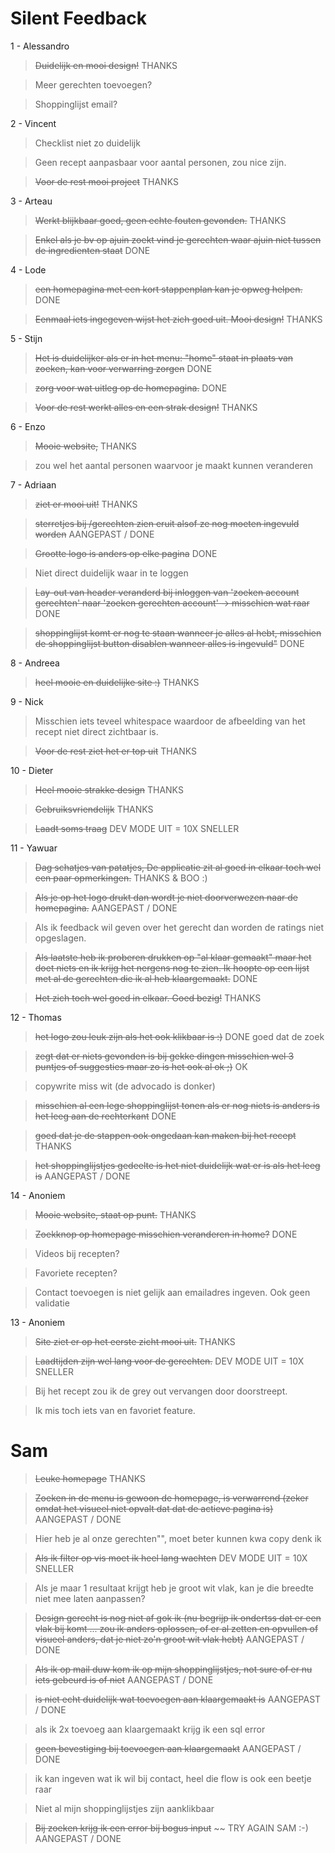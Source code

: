 # Silent Feedback

1 - Alessandro

> ~~Duidelijk en mooi design!~~ THANKS

> Meer gerechten toevoegen?

> Shoppinglijst email?

2 - Vincent

> Checklist niet zo duidelijk

> Geen recept aanpasbaar voor aantal personen, zou nice zijn.

> ~~Voor de rest mooi project~~ THANKS

3 - Arteau

> ~~Werkt blijkbaar goed, geen echte fouten gevonden.~~ THANKS

> ~~Enkel als je bv op ajuin zoekt vind je gerechten waar ajuin niet tussen de ingredienten staat~~ DONE

4 - Lode

> ~~een homepagina met een kort stappenplan kan je opweg helpen.~~ DONE

> ~~Eenmaal iets ingegeven wijst het zich goed uit. Mooi design!~~ THANKS

5 - Stijn

> ~~Het is duidelijker als er in het menu: "home" staat in plaats van zoeken, kan voor verwarring zorgen~~ DONE

> ~~zorg voor wat uitleg op de homepagina.~~ DONE

> ~~Voor de rest werkt alles en een strak design!~~ THANKS

6 - Enzo

> ~~Mooie website,~~ THANKS

> zou wel het aantal personen waarvoor je maakt kunnen veranderen

7 - Adriaan

> ~~ziet er mooi uit!~~ THANKS

> ~~sterretjes bij /gerechten zien eruit alsof ze nog moeten ingevuld worden~~ AANGEPAST / DONE

> ~~Grootte logo is anders op elke pagina~~ DONE

> Niet direct duidelijk waar in te loggen

> ~~Lay-out van header veranderd bij inloggen van 'zoeken account gerechten' naar 'zoeken gerechten account' -> misschien wat raar~~ DONE

> ~~shoppinglijst komt er nog te staan wanneer je alles al hebt, misschien de shoppinglijst button disablen wanneer alles is ingevuld"~~ DONE

8 - Andreea

> ~~heel mooie en duidelijke site :)~~ THANKS

9 - Nick

> Misschien iets teveel whitespace waardoor de afbeelding van het recept niet direct zichtbaar is.

> ~~Voor de rest ziet het er top uit~~ THANKS

10 - Dieter

> ~~Heel mooie strakke design~~ THANKS

> ~~Gebruiksvriendelijk~~ THANKS

> ~~Laadt soms traag~~ DEV MODE UIT = 10X SNELLER

11 - Yawuar

> ~~Dag schatjes van patatjes, De applicatie zit al goed in elkaar toch wel een paar opmerkingen.~~ THANKS & BOO :)

> ~~Als je op het logo drukt dan wordt je niet doorverwezen naar de homepagina.~~ AANGEPAST / DONE

> Als ik feedback wil geven over het gerecht dan worden de ratings niet opgeslagen.

> ~~Als laatste heb ik proberen drukken op "al klaar gemaakt" maar het doet niets en ik krijg het nergens nog te zien. Ik hoopte op een lijst met al de gerechten die ik al heb klaargemaakt.~~ DONE

> ~~Het zich toch wel goed in elkaar. Goed bezig!~~ THANKS

12 - Thomas

> ~~het logo zou leuk zijn als het ook klikbaar is :)~~ DONE goed dat de zoek

> ~~zegt dat er niets gevonden is bij gekke dingen misschien wel 3 puntjes of suggesties maar zo is het ook al ok ;)~~ OK

> copywrite miss wit (de advocado is donker)

> ~~misschien al een lege shoppinglijst tonen als er nog niets is anders is het leeg aan de rechterkant~~ DONE

> ~~goed dat je de stappen ook ongedaan kan maken bij het recept~~ THANKS

> ~~het shoppinglijstjes gedeelte is het niet duidelijk wat er is als het leeg is~~ AANGEPAST / DONE

14 - Anoniem

> ~~Mooie website, staat op punt.~~ THANKS

> ~~Zoekknop op homepage misschien veranderen in home?~~ DONE

> Videos bij recepten?

> Favoriete recepten?

> Contact toevoegen is niet gelijk aan emailadres ingeven. Ook geen validatie

13 - Anoniem

> ~~Site ziet er op het eerste zicht mooi uit.~~ THANKS

> ~~Laadtijden zijn wel lang voor de gerechten.~~ DEV MODE UIT = 10X SNELLER

> Bij het recept zou ik de grey out vervangen door doorstreept.

> Ik mis toch iets van en favoriet feature.

# Sam

> ~~Leuke homepage~~ THANKS

> ~~Zoeken in de menu is gewoon de homepage, is verwarrend (zeker omdat het visueel niet opvalt dat dat de actieve pagina is)~~ AANGEPAST / DONE

> Hier heb je al onze gerechten"", moet beter kunnen kwa copy denk ik

> ~~Als ik filter op vis moet ik heel lang wachten~~ DEV MODE UIT = 10X SNELLER

> Als je maar 1 resultaat krijgt heb je groot wit vlak, kan je die breedte niet mee laten aanpassen?

> ~~Design gerecht is nog niet af gok ik (nu begrijp ik ondertss dat er een vlak bij komt ... zou ik anders oplossen, of er al zetten en opvullen of visueel anders, dat je niet zo'n groot wit vlak hebt)~~ AANGEPAST / DONE

> ~~Als ik op mail duw kom ik op mijn shoppinglijstjes, not sure of er nu iets gebeurd is of niet~~ AANGEPAST / DONE

> ~~is niet echt duidelijk wat toevoegen aan klaargemaakt is~~ AANGEPAST / DONE

> als ik 2x toevoeg aan klaargemaakt krijg ik een sql error

> ~~geen bevestiging bij toevoegen aan klaargemaakt~~ AANGEPAST / DONE

> ik kan ingeven wat ik wil bij contact, heel die flow is ook een beetje raar

> Niet al mijn shoppinglijstjes zijn aanklikbaar

> ~~Bij zoeken krijg ik een error bij bogus input~~ ~~ TRY AGAIN SAM :-) AANGEPAST / DONE
